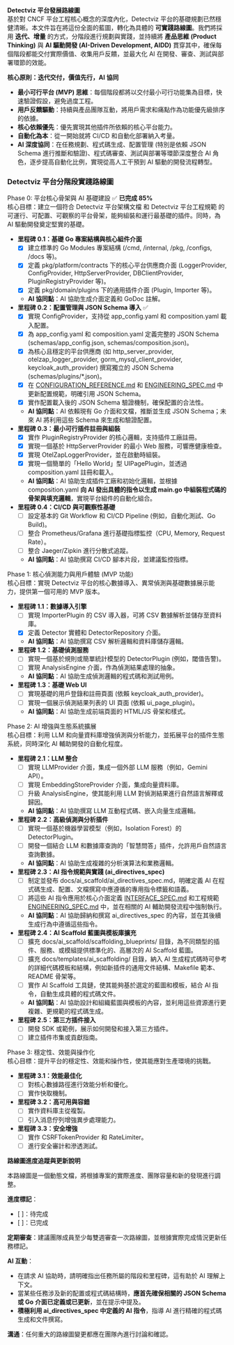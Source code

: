 **Detectviz 平台發展路線圖**  
基於對 CNCF 平台工程核心概念的深度內化，Detectviz 平台的基礎規劃已然穩健清晰。本文件旨在將這份全面的藍圖，轉化為具體的 **可實踐路線圖**。我們將採用 **迭代、增量** 的方式，分階段進行規劃與實踐，並持續將 **產品思維 (Product Thinking)** 與 **AI 驅動開發 (AI-Driven Development, AIDD)** 貫穿其中，確保每個階段都能交付實際價值、收集用戶反饋，並最大化 AI 在開發、審查、測試與部署環節的效能。

**核心原則：迭代交付，價值先行，AI 協同**

* **最小可行平台 (MVP) 思維**：每個階段都將以交付最小可行功能集為目標，快速驗證假設，避免過度工程。  
* **用戶反饋驅動**：持續與產品團隊互動，將用戶需求和痛點作為功能優先級排序的依據。  
* **核心依賴優先**：優先實現其他插件所依賴的核心平台能力。  
* **自動化為本**：從一開始就將 CI/CD 和自動化部署納入考量。  
* **AI 深度協同**：在任務規劃、程式碼生成、配置管理 (特別是依賴 JSON Schema 進行推斷和驗證)、程式碼審查、測試與部署等環節深度整合 AI 角色，逐步提高自動化比例，實現從高人工干預到 AI 驅動的開發流程轉型。

### **Detectviz 平台分階段實踐路線圖**

Phase 0: 平台核心骨架與 AI 基礎建設 ✅ **已完成 85%**  
核心目標：建立一個符合 Detectviz 平台架構文檔 和 Detectviz 平台工程規範 的可運行、可配置、可觀察的平台骨架，能夠組裝和運行最基礎的插件。同時，為 AI 驅動開發奠定堅實的基礎。

* **里程碑 0.1：基礎 Go 專案結構與核心組件介面**  
  * [x] 建立標準的 Go Modules 專案結構 (/cmd, /internal, /pkg, /configs, /docs 等)。  
  * [x] 定義 pkg/platform/contracts 下的核心平台供應商介面 (LoggerProvider, ConfigProvider, HttpServerProvider, DBClientProvider, PluginRegistryProvider 等)。  
  * [x] 定義 pkg/domain/plugins 下的通用插件介面 (Plugin, Importer 等)。  
  * **AI 協同點**：AI 協助生成介面定義和 GoDoc 註解。  
* **里程碑 0.2：配置管理與 JSON Schema 導入** ✅  
  * [x] 實現 ConfigProvider，支持從 app_config.yaml 和 composition.yaml 載入配置。  
  * [x] 為 app_config.yaml 和 composition.yaml 定義完整的 JSON Schema (schemas/app_config.json, schemas/composition.json)。  
  * [x] 為核心且穩定的平台供應商 (如 http_server_provider, otelzap_logger_provider, gorm_mysql_client_provider, keycloak_auth_provider) 撰寫獨立的 JSON Schema (schemas/plugins/*.json)。  
  * [x] 在 [CONFIGURATION_REFERENCE.md](./docs/CONFIGURATION_REFERENCE.md) 和 [ENGINEERING_SPEC.md](./docs/ENGINEERING_SPEC.md) 中更新配置規範，明確引用 JSON Schema。  
  * [x] 實作配置載入後的 JSON Schema 驗證機制，確保配置的合法性。  
  * **AI 協同點**：AI 依賴現有 Go 介面和文檔，推斷並生成 JSON Schema；未來 AI 將利用這些 Schema 來生成和驗證配置。  
* **里程碑 0.3：最小可行插件註冊與組裝**  
  * [x] 實作 PluginRegistryProvider 的核心邏輯，支持插件工廠註冊。  
  * [x] 實現一個基於 HttpServerProvider 的最小 Web 服務，可響應健康檢查。  
  * [x] 實現 OtelZapLoggerProvider，並在啟動時組裝。  
  * [x] 實現一個簡單的「Hello World」型 UIPagePlugin，並透過 composition.yaml 註冊和載入。  
  * **AI 協同點**：AI 協助生成插件工廠和初始化邏輯，並根據 composition.yaml **向 AI 發出具體的指令以生成 main.go 中組裝程式碼的骨架與填充邏輯**，實現平台組件的自動化組合。  
* **里程碑 0.4：CI/CD 與可觀察性基礎**  
  * [ ] 設定基本的 Git Workflow 和 CI/CD Pipeline (例如，自動化測試、Go Build)。  
  * [ ] 整合 Prometheus/Grafana 進行基礎指標監控（CPU, Memory, Request Rate）。  
  * [ ] 整合 Jaeger/Zipkin 進行分散式追蹤。  
  * **AI 協同點**：AI 協助撰寫 CI/CD 腳本片段，並建議監控指標。

Phase 1: 核心偵測能力與用戶體驗 (MVP 功能)  
核心目標：實現 Detectviz 平台的核心數據導入、異常偵測與基礎數據展示能力，提供第一個可用的 MVP 版本。

* **里程碑 1.1：數據導入引擎**  
  * [ ] 實現 ImporterPlugin 的 CSV 導入器，可將 CSV 數據解析並儲存至資料庫。  
  * [x] 定義 Detector 實體和 DetectorRepository 介面。  
  * **AI 協同點**：AI 協助撰寫 CSV 解析邏輯和資料庫儲存邏輯。  
* **里程碑 1.2：基礎偵測服務**  
  * [ ] 實現一個基於規則或簡單統計模型的 DetectorPlugin (例如，閾值告警)。  
  * [ ] 實現 AnalysisEngine 介面，作為偵測結果處理的抽象。  
  * **AI 協同點**：AI 協助生成偵測邏輯的程式碼和測試用例。  
* **里程碑 1.3：基礎 Web UI**  
  * [ ] 實現基礎的用戶登錄和註冊頁面 (依賴 keycloak_auth_provider)。  
  * [ ] 實現一個展示偵測結果列表的 UI 頁面 (依賴 ui_page_plugin)。  
  * **AI 協同點**：AI 協助生成前端頁面的 HTML/JS 骨架和樣式。

Phase 2: AI 增強與生態系統擴展  
核心目標：利用 LLM 和向量資料庫增強偵測與分析能力，並拓展平台的插件生態系統，同時深化 AI 輔助開發的自動化程度。

* **里程碑 2.1：LLM 整合**  
  * [ ] 實現 LLMProvider 介面，集成一個外部 LLM 服務（例如，Gemini API）。  
  * [ ] 實現 EmbeddingStoreProvider 介面，集成向量資料庫。  
  * [ ] 升級 AnalysisEngine，使其能利用 LLM 對偵測結果進行自然語言解釋或歸因。  
  * **AI 協同點**：AI 協助撰寫 LLM 互動程式碼、嵌入向量生成邏輯。  
* **里程碑 2.2：高級偵測與分析插件**  
  * [ ] 實現一個基於機器學習模型（例如，Isolation Forest）的 DetectorPlugin。  
  * [ ] 開發一個結合 LLM 和數據庫查詢的「智慧問答」插件，允許用戶自然語言查詢數據。  
  * **AI 協同點**：AI 協助生成複雜的分析演算法和業務邏輯。  
* **里程碑 2.3：AI 指令規範與實踐 (ai_directives_spec)**  
  * [ ] 制定並發布 docs/ai_scaffold/ai_directives_spec.md，明確定義 AI 在程式碼生成、配置、文檔撰寫中應遵循的專用指令標籤和語義。  
  * [ ] 將這些 AI 指令應用於核心介面定義 [INTERFACE_SPEC.md](./architecture/interface_spec.md) 和工程規範 [ENGINEERING_SPEC.md](ENGINEERING_SPEC.md) 中，並在相關的 AI 輔助開發流程中強制執行。  
  * **AI 協同點**：AI 協助歸納和撰寫 ai_directives_spec 的內容，並在其後續生成行為中遵循這些指令。  
* **里程碑 2.4：AI Scaffold 藍圖與模板庫擴充**  
  * [ ] 擴充 docs/ai_scaffold/scaffolding_blueprints/ 目錄，為不同類型的插件、服務、或模組提供標準化的、高層次的 AI Scaffold 藍圖。  
  * [ ] 擴充 docs/templates/ai_scaffolding/ 目錄，納入 AI 生成程式碼時可參考的詳細代碼模板和結構，例如新插件的通用文件結構、Makefile 範本、README 骨架等。  
  * [ ] 實作 AI Scaffold 工具鏈，使其能夠基於選定的藍圖和模板，結合 AI 指令，自動生成具體的程式碼文件。  
  * **AI 協同點**：AI 協助設計和組織藍圖與模板的內容，並利用這些資源進行更複雜、更規範的程式碼生成。  
* **里程碑 2.5：第三方插件接入**  
  * [ ] 開發 SDK 或範例，展示如何開發和接入第三方插件。  
  * [ ] 建立插件市集或貢獻指南。

Phase 3: 穩定性、效能與操作化  
核心目標：提升平台的穩定性、效能和操作性，使其能應對生產環境的挑戰。

* **里程碑 3.1：效能最佳化**  
  * [ ] 對核心數據路徑進行效能分析和優化。  
  * [ ] 實作快取機制。  
* **里程碑 3.2：高可用與容錯**  
  * [ ] 實作資料庫主從複製。  
  * [ ] 引入消息佇列增強異步處理能力。  
* **里程碑 3.3：安全增強**  
  * [ ] 實作 CSRFTokenProvider 和 RateLimiter。  
  * [ ] 進行安全審計和滲透測試。

**路線圖進度追蹤與更新說明**

本路線圖是一個動態文檔，將根據專案的實際進度、團隊容量和新的發現進行調整。

**進度標記**：

* [ ]：待完成  
* [ ]：已完成

**定期審查**：建議團隊成員至少每雙週審查一次路線圖，並根據實際完成情況更新任務標記。

**AI 互動**：

* 在請求 AI 協助時，請明確指出任務所屬的階段和里程碑，這有助於 AI 理解上下文。  
* 當某些任務涉及新的配置或程式碼結構時，**應首先確保相關的 JSON Schema 或 Go 介面已定義或已更新**，並在提示中提及。  
* **積極利用 ai_directives_spec 中定義的 AI 指令**，指導 AI 進行精確的程式碼生成和文件撰寫。

**溝通**：任何重大的路線圖變更都應在團隊內進行討論和確認。

